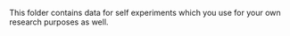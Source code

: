 This folder contains data for self experiments which you use for your own research purposes as well.
